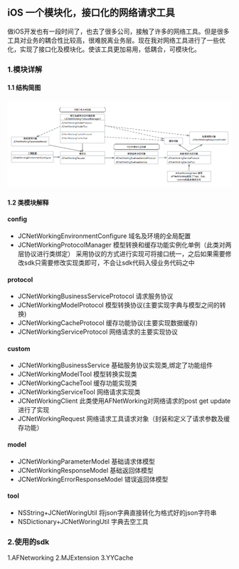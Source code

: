## iOS 一个模块化，接口化的网络请求工具
做iOS开发也有一段时间了，也去了很多公司，接触了许多的网络工具。但是很多工具对业务的耦合性比较高，很难脱离业务层。现在我对网络工具进行了一些优化，实现了接口化及模块化。使该工具更加易用，低耦合，可模块化。

### 1.模块详解

#### 1.1 结构简图
![模块化结构图](https://github.com/JionSey/JCNetWorkingManager/blob/master/屏幕快照%202018-02-23%2010.35.48.png?raw=true)

#### 1.2 类模块解释
#### config

- JCNetWorkingEnvironmentConfigure 域名及环境的全局配置
- JCNetWorkingProtocolManager 模型转换和缓存功能实例化单例（此类对两层协议进行类绑定）
采用协议的方式进行实现可将接口统一，之后如果需要修改sdk只需要修改实现类即可，不会让sdk代码入侵业务代码之中

#### protocol
- JCNetWorkingBusinessServiceProtocol 请求服务协议
- JCNetWorkingModelProtocol           模型转换协议(主要实现字典与模型之间的转换)
- JCNetWorkingCacheProtocol           缓存功能协议(主要实现数据缓存)
- JCNetWorkingServiceProtocol  网络请求的主要实现协议

#### custom
- JCNetWorkingBusinessService  基础服务协议实现类,绑定了功能组件
- JCNetWorkingModelTool        模型转换实现类
- JCNetWorkingCacheTool        缓存功能实现类
- JCNetWorkingServiceTool      网络请求实现类
- JCNetWorkingClient           此类使用AFNetWorking对网络请求的post get update进行了实现
- JCNetWorkingRequest          网络请求工具请求对象（封装和定义了请求参数及缓存功能）

#### model
- JCNetWorkingParameterModel         基础请求体模型
- JCNetWorkingResponseModel          基础返回体模型
- JCNetWorkingErrorResponseModel  错误返回体模型

#### tool
- NSString+JCNetWoringUtil       将json字典直接转化为格式好的json字符串
- NSDictionary+JCNetWoringUtil   字典去空工具

### 2.使用的sdk
1.AFNetworking
2.MJExtension
3.YYCache

